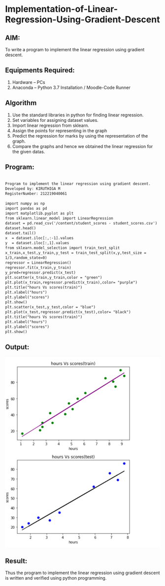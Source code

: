 # Implementation-of-Linear-Regression-Using-Gradient-Descent

## AIM:
To write a program to implement the linear regression using gradient descent.

## Equipments Required:
1. Hardware – PCs
2. Anaconda – Python 3.7 Installation / Moodle-Code Runner

## Algorithm

1. Use the standard libraries in python for finding linear regression.
2. Set variables for assigning dataset values.
3. Import linear regression from sklearn.
4. Assign the points for representing in the graph
5. Predict the regression for marks by using the representation of the graph.
6. Compare the graphs and hence we obtained the linear regression for the given datas.


## Program:
```

Program to implement the linear regression using gradient descent.
Developed by: KIRUTHIGA M
RegisterNumber: 212219040061 

import numpy as np
import pandas as pd
import matplotlib.pyplot as plt
from sklearn.linear_model import LinearRegression
dataset = pd.read_csv('/content/student_scores - student_scores.csv')
dataset.head()
dataset.tail()
x  = dataset.iloc[:,:-1].values 
y  = dataset.iloc[:,1].values
from sklearn.model_selection import train_test_split
x_train,x_test,y_train,y_test = train_test_split(x,y,test_size = 1/3,random_state=0)
regressor = LinearRegression()
regressor.fit(x_train,y_train)
y_pred=regressor.predict(x_test)
plt.scatter(x_train,y_train,color = "green")
plt.plot(x_train,regressor.predict(x_train),color= "purple")
plt.title("hours Vs scores(train)")
plt.xlabel("hours")
plt.ylabel("scores")
plt.show()
plt.scatter(x_test,y_test,color = "blue")
plt.plot(x_test,regressor.predict(x_test),color= "black")
plt.title("hours Vs scores(train)")
plt.xlabel("hours")
plt.ylabel("scores")
plt.show()

```

## Output:
![linear regression using gradient descent](s1.png)


## Result:
Thus the program to implement the linear regression using gradient descent is written and verified using python programming.
